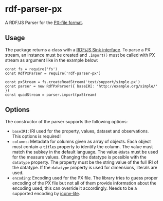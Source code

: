 # rdf-parser-px

A RDF/JS Parser for the [PX-file format](https://www.scb.se/globalassets/vara-tjanster/px-programmen/px-file_format_specification_2013.pdf).

## Usage

The package returns a class with a [RDF/JS Sink interface](http://rdf.js.org/stream-spec/#sink-interface).
To parse a PX stream, an instance must be created and `.import()` must be called with PX stream as argument like in the example below:

```
const fs = require('fs')
const RdfPxParser = require('rdf-parser-px')

const pxStream = fs.createReadStream('test/support/simple.px')
const parser = new RdfPxParser({ baseIRI: 'http://example.org/simple/' })
const quadStream = parser.import(pxStream)
```

## Options

The constructor of the parser supports the following options:

- `baseIRI`: IRI used for the property, values, dataset and observations.
  This options is required!
- `columns`: Metadata for columns given as array of objects.
  Each object must contain a `titles` property to identify the column.
  The value must match the subkey in the default language.
  The value `@data` must be used for the measure values.
  Changing the datatype is possible with the `datatype` property.
  The property must be the string value of the full IRI of the datatype.
  If the `datatype` property is used for dimensions, literals are used. 
- `encoding`: Encoding used for the PX file. The library tries to guess proper encoding of the PX file but not all of them provide information about the encoding used, this can override it accordingly. Needs to be a supported encoding by [iconv-lite](https://github.com/ashtuchkin/iconv-lite).
